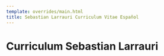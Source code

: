 ```yaml
---
template: overrides/main.html
title: Sebastian Larrauri Curriculum Vitae Español
---
```

# Curriculum Sebastian Larrauri 